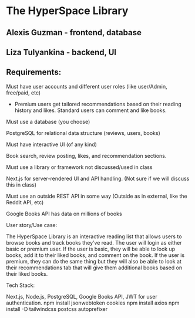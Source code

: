 # The HyperSpace Library 

## Alexis Guzman - frontend, database
## Liza Tulyankina - backend, UI

## Requirements:

Must have user accounts and different user roles (like user/Admin, free/paid, etc)

- Premium users get tailored recommendations based on their reading history and likes. Standard users can comment and like books.

Must use a database (you choose)

PostgreSQL for relational data structure (reviews, users, books)

Must have interactive UI (of any kind)

Book search, review posting, likes, and recommendation sections.

Must use a library or framework not discussed/used in class

Next.js for server-rendered UI and API handling. (Not sure if we will discuss this in class)

Must use an outside REST API in some way (Outside as in external, like the Reddit API, etc)

Google Books API has data on millions of books

User story/Use case:

The HyperSpace Library is an interactive reading list that allows users to browse books and track books they’ve read. The user will login as either basic or premium user. If the user is basic, they will be able to look up books, add it to their liked books, and comment on the book. If the user is premium, they can do the same thing but they will also be able to look at their recommendations tab that will give them additional books based on their liked books. 

Tech Stack: 

Next.js, Node.js, PostgreSQL, Google Books API, JWT for user authentication.
npm install jsonwebtoken cookies
npm install axios
npm install -D tailwindcss postcss autoprefixer

